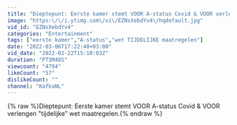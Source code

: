 ```yaml
---
title: "Dieptepunt: Eerste kamer stemt VOOR A-status Covid & VOOR verlengen \"tijdelijke\" wet maatregelen.😔"
image: "https:\/\/i.ytimg.com\/vi\/EZNsXebdYv4\/hqdefault.jpg"
vid_id: "EZNsXebdYv4"
categories: "Entertainment"
tags: ["eerste kamer","A-status","wet TIJDELIJKE maatregelen"]
date: "2022-03-06T17:22:40+03:00"
vid_date: "2022-02-22T15:10:03Z"
duration: "PT3M48S"
viewcount: "4794"
likeCount: "57"
dislikeCount: ""
channel: "KafkaNL"
---
```

{% raw %}Dieptepunt: Eerste kamer stemt VOOR A-status Covid &amp; VOOR verlengen &quot;tijdelijke&quot; wet maatregelen.{% endraw %}
